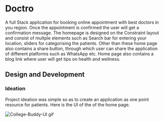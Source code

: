 # Doctro

A full Stack application for booking online appointment with best doctors in you region. 
Once the appointment is confirmed the user will get a confirmation message. The homepage is designed on the Constraint layout and consist of multple elements such as Search bar for entering your location, sliders for categorising the patients. Other than these home page also contains a share button, through which user can share the application of different platforms such as WhatsApp etc. Home page also contains a blog link where user will get tips on health and wellness. 

## Design and Development

### Ideation

Project ideation was simple so as to create an application as one point resource for 
patients. Here is the UI of the of the home page.



![College-Buddy-UI gif](https://user-images.githubusercontent.com/56435229/109516298-08894e80-7ace-11eb-9db4-8dc8f2b374d0.gif)





